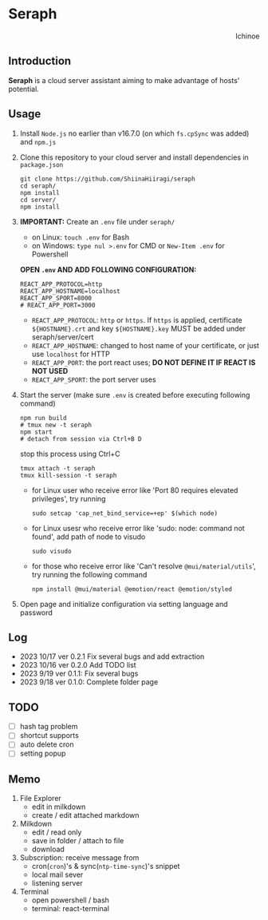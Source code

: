 # Seraph

<p align="right"> Ichinoe </p>

## Introduction
**Seraph** is a cloud server assistant aiming to make advantage of hosts' potential.

## Usage
1. Install `Node.js` no earlier than v16.7.0 (on which `fs.cpSync` was added) and `npm.js`
2. Clone this repository to your cloud server and install dependencies in `package.json`

    ```shell
    git clone https://github.com/ShiinaHiiragi/seraph
    cd seraph/
    npm install
    cd server/
    npm install
    ```

3. **IMPORTANT:** Create an `.env` file under `seraph/`
    - on Linux: `touch .env` for Bash
    - on Windows: `type nul >.env` for CMD or `New-Item .env` for Powershell

    **OPEN `.env` AND ADD FOLLOWING CONFIGURATION:**

    ```shell
    REACT_APP_PROTOCOL=http
    REACT_APP_HOSTNAME=localhost
    REACT_APP_SPORT=8000
    # REACT_APP_PORT=3000
    ```

    - `REACT_APP_PROTOCOL`: `http` or `https`. If `https` is applied, certificate `${HOSTNAME}.crt` and key `${HOSTNAME}.key` MUST be added under seraph/server/cert
    - `REACT_APP_HOSTNAME`: changed to host name of your certificate, or just use `localhost` for HTTP
    - `REACT_APP_PORT`: the port react uses; **DO NOT DEFINE IT IF REACT IS NOT USED**
    - `REACT_APP_SPORT`: the port server uses

4. Start the server (make sure `.env` is created before executing following command)

    ```shell
    npm run build
    # tmux new -t seraph
    npm start
    # detach from session via Ctrl+B D
    ```

    stop this process using Ctrl+C

    ```shell
    tmux attach -t seraph
    tmux kill-session -t seraph
    ```

    - for Linux user who receive error like 'Port 80 requires elevated privileges', try running

        ```shell
        sudo setcap 'cap_net_bind_service=+ep' $(which node)
        ```

    - for Linux usesr who receive error like 'sudo: node: command not found', add path of node to visudo

        ```shell
        sudo visudo
        ```

    - for those who receive error like 'Can't resolve `@mui/material/utils`', try running the following command

        ```shell
        npm install @mui/material @emotion/react @emotion/styled
        ```

5. Open page and initialize configuration via setting language and password

## Log
- 2023 10/17 ver 0.2.1 Fix several bugs and add extraction
- 2023 10/16 ver 0.2.0 Add TODO list
- 2023 9/19 ver 0.1.1: Fix several bugs
- 2023 9/18 ver 0.1.0: Complete folder page

## TODO
- [ ] hash tag problem
- [ ] shortcut supports
- [ ] auto delete cron
- [ ] setting popup

## Memo
1. File Explorer
    - edit in milkdown
    - create / edit attached markdown
2. Milkdown
    - edit / read only
    - save in folder / attach to file
    - download
3. Subscription: receive message from
    - cron(`cron`)'s & sync(`ntp-time-sync`)'s snippet
    - local mail sever
    - listening server
4. Terminal
    - open powershell / bash
    - terminal: react-terminal
